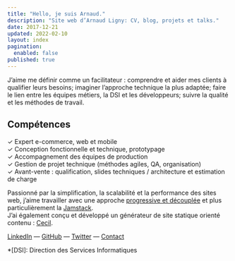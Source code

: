 ```yaml
---
title: "Hello, je suis Arnaud."
description: "Site web d’Arnaud Ligny: CV, blog, projets et talks."
date: 2017-12-21
updated: 2022-02-10
layout: index
pagination:
  enabled: false
published: true
---
```

J’aime me définir comme un facilitateur : comprendre et aider mes clients à qualifier leurs besoins; imaginer l’approche technique la plus adaptée; faire le lien entre les équipes métiers, la DSI et les développeurs; suivre la qualité et les méthodes de travail.

## Compétences

✓ Expert e-commerce, web et mobile  
✓ Conception fonctionnelle et technique, prototypage  
✓ Accompagnement des équipes de production  
✓ Gestion de projet technique (méthodes agiles, QA, organisation)  
✓ Avant-vente : qualification, slides techniques / architecture et estimation de charge

Passionné par la simplification, la scalabilité et la performance des sites web, j’aime travailler avec une approche [progressive et découplée](https://jamstatic.fr) et plus particulièrement la [Jamstack]([https://jamstatic.fr/2019/02/07/c-est-quoi-la-jamstack/](https://jamstack.wtf/#what-is-jamstack)).  
J’ai également conçu et développé un générateur de site statique orienté contenu : [Cecil](https://cecil.app).

[LinkedIn](https://fr.linkedin.com/in/arnaudligny/fr/) — <a href="https://github.com/ArnaudLigny" rel="me">GitHub</a> — [Twitter](https://twitter.com/ArnaudLigny) — <a href="mailto:arnaud@ligny.fr?subject=Prise de contact" title="Prise de contact par e-mail">Contact</a>

*[DSI]: Direction des Services Informatiques
